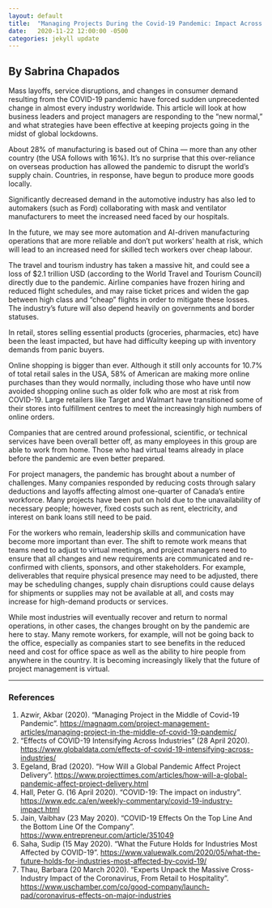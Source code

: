 ```yaml
---
layout: default
title:  "Managing Projects During the Covid-19 Pandemic: Impact Across Industries"
date:   2020-11-22 12:00:00 -0500
categories: jekyll update
---
```


## By Sabrina Chapados

Mass layoffs, service disruptions, and changes in consumer demand resulting from the COVID-19 pandemic have forced sudden unprecedented change in almost every industry worldwide. This article will look at how business leaders and project managers are responding to the “new normal,” and what strategies have been effective at keeping projects going in the midst of global lockdowns.

About 28% of manufacturing is based out of China — more than any other country (the USA follows with 16%). It’s no surprise that this over-reliance on overseas production has allowed the pandemic to disrupt the world’s supply chain. Countries, in response, have begun to produce more goods locally.

Significantly decreased demand in the automotive industry has also led to automakers (such as Ford) collaborating with mask and ventilator manufacturers to meet the increased need faced by our hospitals.

In the future, we may see more automation and AI-driven manufacturing operations that are more reliable and don’t put workers’ health at risk, which will lead to an increased need for skilled tech workers over cheap labour.

The travel and tourism industry has taken a massive hit, and could see a loss of $2.1 trillion USD (according to the World Travel and Tourism Council) directly due to the pandemic. Airline companies have frozen hiring and reduced flight schedules, and may raise ticket prices and widen the gap between high class and “cheap” flights in order to mitigate these losses. The industry’s future will also depend heavily on governments and border statuses.

In retail, stores selling essential products (groceries, pharmacies, etc) have been the least impacted, but have had difficulty keeping up with inventory demands from panic buyers.

Online shopping is bigger than ever. Although it still only accounts for 10.7% of total retail sales in the USA, 58% of American are making more online purchases than they would normally, including those who have until now avoided shopping online such as older folk who are most at risk from COVID-19. Large retailers like Target and Walmart have transitioned some of their stores into fulfillment centres to meet the increasingly high numbers of online orders.

Companies that are centred around professional, scientific, or technical services have been overall better off, as many employees in this group are able to work from home. Those who had virtual teams already in place before the pandemic are even better prepared.

For project managers, the pandemic has brought about a number of challenges. Many companies responded by reducing costs through salary deductions and layoffs affecting almost one-quarter of Canada’s entire workforce. Many projects have been put on hold due to the unavailability of necessary people; however, fixed costs such as rent, electricity, and interest on bank loans still need to be paid.

For the workers who remain, leadership skills and communication have become more important than ever. The shift to remote work means that teams need to adjust to virtual meetings, and project managers need to ensure that all changes and new requirements are communicated and re-confirmed with clients, sponsors, and other stakeholders. For example, deliverables that require physical presence may need to be adjusted, there may be scheduling changes, supply chain disruptions could cause delays for shipments or supplies may not be available at all, and costs may increase for high-demand products or services.

While most industries will eventually recover and return to normal operations, in other cases, the changes brought on by the pandemic are here to stay. Many remote workers, for example, will not be going back to the office, especially as companies start to see benefits in the reduced need and cost for office space as well as the ability to hire people from anywhere in the country. It is becoming increasingly likely that the future of project management is virtual.

---
### References

1. Azwir, Akbar (2020). “Managing Project in the Middle of Covid-19 Pandemic”. https://magnaqm.com/project-management-articles/managing-project-in-the-middle-of-covid-19-pandemic/
2. “Effects of COVID-19 Intensifying Across Industries” (28 April 2020). https://www.globaldata.com/effects-of-covid-19-intensifying-across-industries/
3. Egeland, Brad (2020). “How Will a Global Pandemic Affect Project Delivery”. https://www.projecttimes.com/articles/how-will-a-global-pandemic-affect-project-delivery.html
4. Hall, Peter G. (16 April 2020). “COVID-19: The impact on industry”. https://www.edc.ca/en/weekly-commentary/covid-19-industry-impact.html
5. Jain, Vaibhav (23 May 2020). “COVID-19 Effects On the Top Line And the Bottom Line Of the Company”. https://www.entrepreneur.com/article/351049
6. Saha, Sudip (15 May 2020). “What the Future Holds for Industries Most Affected by COVID-19”. https://www.valuewalk.com/2020/05/what-the-future-holds-for-industries-most-affected-by-covid-19/
7. Thau, Barbara (20 March 2020). “Experts Unpack the Massive Cross-Industry Impact of the Coronavirus, From Retail to Hospitality”. https://www.uschamber.com/co/good-company/launch-pad/coronavirus-effects-on-major-industries
